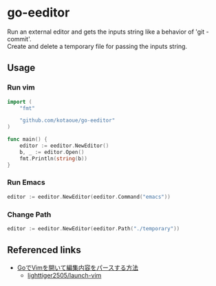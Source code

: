 # go-eeditor
Run an external editor and gets the inputs string like a behavior of 'git -commit'.  
Create and delete a temporary file for passing the inputs string.

## Usage
### Run vim
```Go
import (
	"fmt"

	"github.com/kotaoue/go-eeditor"
)

func main() {
	editor := eeditor.NewEditor()
	b, _ := editor.Open()
	fmt.Println(string(b))
}
```

### Run Emacs
```Go
editor := eeditor.NewEditor(eeditor.Command("emacs"))
```

### Change Path
```Go
editor := eeditor.NewEditor(eeditor.Path("./temporary"))
```

## Referenced links
* [GoでVimを開いて編集内容をパースする方法](https://qiita.com/lighttiger2505/items/d3b9ee9884c75a7819d8)
  * [lighttiger2505/launch-vim](https://github.com/lighttiger2505/launch-vim)